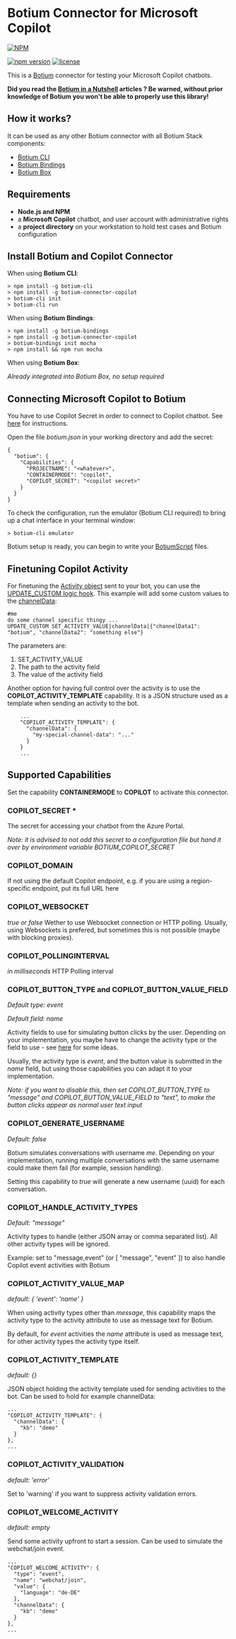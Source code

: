 # Botium Connector for Microsoft Copilot

[![NPM](https://nodei.co/npm/botium-connector-copilot.png?downloads=true&downloadRank=true&stars=true)](https://nodei.co/npm/botium-connector-dialogflowcx/)

[![npm version](https://badge.fury.io/js/botium-connector-copilot.svg)](https://badge.fury.io/js/botium-connector-copilot)
[![license](https://img.shields.io/github/license/mashape/apistatus.svg)]()

This is a [Botium](https://github.com/codeforequity-at/botium-core) connector for testing your Microsoft Copilot chatbots.

__Did you read the [Botium in a Nutshell](https://medium.com/@floriantreml/botium-in-a-nutshell-part-1-overview-f8d0ceaf8fb4) articles ? Be warned, without prior knowledge of Botium you won't be able to properly use this library!__

## How it works?
It can be used as any other Botium connector with all Botium Stack components:
* [Botium CLI](https://github.com/codeforequity-at/botium-cli/)
* [Botium Bindings](https://github.com/codeforequity-at/botium-bindings/)
* [Botium Box](https://www.botium.ai)

## Requirements

* __Node.js and NPM__
* a __Microsoft Copilot__ chatbot, and user account with administrative rights
* a __project directory__ on your workstation to hold test cases and Botium configuration

## Install Botium and Copilot Connector

When using __Botium CLI__:

```
> npm install -g botium-cli
> npm install -g botium-connector-copilot
> botium-cli init
> botium-cli run
```

When using __Botium Bindings__:

```
> npm install -g botium-bindings
> npm install -g botium-connector-copilot
> botium-bindings init mocha
> npm install && npm run mocha
```

When using __Botium Box__:

_Already integrated into Botium Box, no setup required_

## Connecting Microsoft Copilot to Botium

You have to use Copilot Secret in order to connect to Copilot chatbot. See [here](https://learn.microsoft.com/en-us/microsoft-copilot-studio/configure-web-security) for instructions.

Open the file _botium.json_ in your working directory and add the secret:

```
{
  "botium": {
    "Capabilities": {
      "PROJECTNAME": "<whatever>",
      "CONTAINERMODE": "copilot",
      "COPILOT_SECRET": "<copilot secret>"
    }
  }
}
```

To check the configuration, run the emulator (Botium CLI required) to bring up a chat interface in your terminal window:

```
> botium-cli emulator
```

Botium setup is ready, you can begin to write your [BotiumScript](https://botium-docs.readthedocs.io/en/latest/05_botiumscript/index.html) files.

## Finetuning Copilot Activity

For finetuning the [Activity object](https://docs.microsoft.com/en-us/azure/bot-service/rest-api/bot-framework-rest-connector-api-reference?view=azure-bot-service-4.0#activity-object) sent to your bot, you can use the [UPDATE_CUSTOM logic hook](https://botium-docs.readthedocs.io/en/latest/05_botiumscript/index.html#update-custom). This example will add some custom values to the [channelData](https://docs.microsoft.com/en-us/azure/bot-service/rest-api/bot-framework-rest-connector-channeldata?view=azure-bot-service-4.0):

    #me
    do some channel specific thingy ...
    UPDATE_CUSTOM SET_ACTIVITY_VALUE|channelData|{"channelData1": "botium", "channelData2": "something else"}

The parameters are:
1. SET_ACTIVITY_VALUE
2. The path to the activity field
3. The value of the activity field

Another option for having full control over the activity is to use the **COPILOT_ACTIVITY_TEMPLATE** capability. It is a JSON structure used as a template when sending an activity to the bot.

```
    ...
    "COPILOT_ACTIVITY_TEMPLATE": {
      "channelData": {
        "my-special-channel-data": "..."
      }
    }
    ...
```


## Supported Capabilities

Set the capability __CONTAINERMODE__ to __COPILOT__ to activate this connector.

### COPILOT_SECRET *
The secret for accessing your chatbot from the Azure Portal.

_Note: it is advised to not add this secret to a configuration file but hand it over by environment variable BOTIUM_COPILOT_SECRET_

### COPILOT_DOMAIN
If not using the default Copilot endpoint, e.g. if you are using a region-specific endpoint, put its full URL here

### COPILOT_WEBSOCKET
_true or false_
Wether to use Websocket connection or HTTP polling. Usually, using Websockets is prefered, but sometimes this is not possible (maybe with blocking proxies).

### COPILOT_POLLINGINTERVAL
_in milliseconds_
HTTP Polling interval

### COPILOT_BUTTON_TYPE and COPILOT_BUTTON_VALUE_FIELD
_Default type: event_

_Default field: name_

Activity fields to use for simulating button clicks by the user. Depending on your implementation, you maybe have to change the activity type or the field to use - see [here](https://docs.microsoft.com/en-us/azure/bot-service/nodejs/bot-builder-nodejs-backchannel) for some ideas.

Usually, the activity type is _event_, and the button value is submitted in the _name_ field, but using those capabilities you can adapt it to your implementation.

_Note: if you want to disable this, then set COPILOT_BUTTON_TYPE to "message" and COPILOT_BUTTON_VALUE_FIELD to "text", to make the button clicks appear as normal user text input_

### COPILOT_GENERATE_USERNAME
_Default: false_

Botium simulates conversations with username _me_. Depending on your implementation, running multiple conversations with the same username could make them fail (for example, session handling).

Setting this capability to _true_ will generate a new username (uuid) for each conversation.

### COPILOT_HANDLE_ACTIVITY_TYPES
_Default: "message"_

Activity types to handle (either JSON array or comma separated list). All other activity types will be ignored.

Example: set to "message,event" (or [ "message", "event" ]) to also handle Copilot event activities with Botium

### COPILOT_ACTIVITY_VALUE_MAP
_default: { 'event': 'name' }_

When using activity types other than _message_, this capability maps the activity type to the activity attribute to use as message text for Botium.

By default, for _event_ activities the _name_ attribute is used as message text, for other activity types the activity type itself.

### COPILOT_ACTIVITY_TEMPLATE
_default: {}_

JSON object holding the activity template used for sending activities to the bot. Can be used to hold for example channelData:

    ...
    "COPILOT_ACTIVITY_TEMPLATE": {
      "channelData": {
        "kb": "demo"
      }
    },
    ...

### COPILOT_ACTIVITY_VALIDATION
_default: 'error'_

Set to 'warning' if you want to suppress activity validation errors.

### COPILOT_WELCOME_ACTIVITY
_default: empty_

Send some activity upfront to start a session. Can be used to simulate the webchat/join event.

    ...
    "COPILOT_WELCOME_ACTIVITY": {
      "type": "event",
      "name": "webchat/join",
      "value": {
        "language": "de-DE"
      },
      "channelData": {
        "kb": "demo"
      }
    },
    ...
